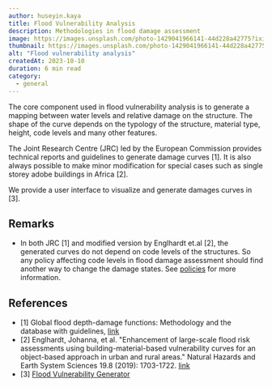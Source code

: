 ```yaml
---
author: huseyin.kaya
title: Flood Vulnerability Analysis
description: Methodologies in flood damage assessment
image: https://images.unsplash.com/photo-1429041966141-44d228a42775?ixid=MXwxMjA3fDB8MHxwaG90by1wYWdlfHx8fGVufDB8fHw%3D&ixlib=rb-1.2.1&auto=format&fit=crop&w=2500&q=80
thumbnail: https://images.unsplash.com/photo-1429041966141-44d228a42775?ixid=MXwxMjA3fDB8MHxwaG90by1wYWdlfHx8fGVufDB8fHw%3D&ixlib=rb-1.2.1&auto=format&fit=crop&w=350&q=80
alt: "Flood vulnerability analysis"
createdAt: 2023-10-10
duration: 6 min read
category:
  - general
---
```


The core component used in flood vulnerability analysis is to generate a mapping between water levels and relative damage on the structure. The shape of the curve depends on the typology of the structure, material type, height, code levels and many other features.

The Joint Research Centre (JRC) led by the European Commission provides technical reports and guidelines to generate damage curves [1]. It is also always possible to make minor modification for special cases such as single storey adobe buildings in Africa [2]. 

We provide a user interface to visualize and generate damages curves in [3].

## Remarks
* In both JRC [1] and modified version by Englhardt et.al [2],  the generated curves
do not depend on code levels of the structures. So any policy affecting code levels in flood damage assessment should find another way to change the damage states. See [policies](/docs/policies) for more information.


## References

* [1] Global flood depth-damage functions: Methodology and the database with guidelines, [link](https://publications.jrc.ec.europa.eu/repository/handle/JRC105688)
* [2] Englhardt, Johanna, et al. "Enhancement of large-scale flood risk assessments using building-material-based vulnerability curves for an object-based approach in urban and rural areas." Natural Hazards and Earth System Sciences 19.8 (2019): 1703-1722.  [link](https://nhess.copernicus.org/articles/19/1703/2019/nhess-19-1703-2019.pdf)
* [3] [Flood Vulnerability Generator](https://huggingface.co/spaces/hkayabilisim/flood_vulnerability_generator)
